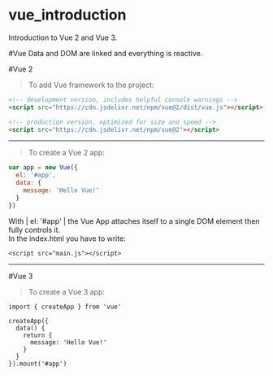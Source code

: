 # vue_introduction
Introduction to Vue 2 and Vue 3.

#Vue
Data and DOM are linked and everything is reactive.


#Vue 2
> To add Vue framework to the project:
```html
<!-- development version, includes helpful console warnings -->
<script src="https://cdn.jsdelivr.net/npm/vue@2/dist/vue.js"></script>

<!-- production version, optimized for size and speed -->
<script src="https://cdn.jsdelivr.net/npm/vue@2"></script>
```
___
> To create a Vue 2 app:
```javascript
var app = new Vue({
  el: '#app',
  data: {
    message: 'Hello Vue!'
  }
})
```
With | el: '#app' | the Vue App attaches itself to a single DOM element then fully controls it.  
In the index.html you have to write:  
```
<script src="main.js"></script>
```

___

#Vue 3
> To create a Vue 3 app:
```
import { createApp } from 'vue'

createApp({
  data() {
    return {
      message: 'Hello Vue!'
    }
  }
}).mount('#app')
```
